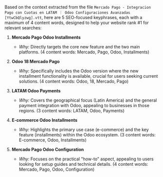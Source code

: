 Based on the context extracted from the file `Mercado Pago - Integracion Pago con Cuotas en LATAM ｜ Odoo Configuraciones Avanzadas [YtwCbQlyzwg].vtt`, here are 5 SEO-focused keyphrases, each with a maximum of 4 content words, designed to help your website rank #1 for relevant searches:

1.  **Mercado Pago Odoo Installments**
    *   *Why:* Directly targets the core new feature and the two main platforms. (4 content words: Mercado, Pago, Odoo, Installments)

2.  **Odoo 18 Mercado Pago**
    *   *Why:* Specifically includes the Odoo version where the new installment functionality is available, crucial for users seeking current solutions. (4 content words: Odoo, 18, Mercado, Pago)

3.  **LATAM Odoo Payments**
    *   *Why:* Covers the geographical focus (Latin America) and the general payment integration with Odoo, appealing to businesses in those regions. (3 content words: LATAM, Odoo, Payments)

4.  **E-commerce Odoo Installments**
    *   *Why:* Highlights the primary use case (e-commerce) and the key feature (installments) within the Odoo ecosystem. (3 content words: E-commerce, Odoo, Installments)

5.  **Mercado Pago Odoo Configuration**
    *   *Why:* Focuses on the practical "how-to" aspect, appealing to users looking for setup guides and technical details. (4 content words: Mercado, Pago, Odoo, Configuration)